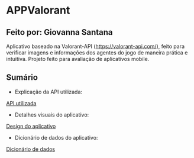 # APPValorant
## Feito por: Giovanna Santana

Aplicativo baseado na Valorant-API (https://valorant-api.com/), feito para verificar imagens e informações dos agentes do jogo de maneira prática e intuitiva. Projeto feito para avaliação de aplicativos mobile.

## Sumário

- Explicação da API utilizada:

[API utilizada](https://github.com/giovannasantt/APPValorant/wiki/API-utilizada) 

- Detalhes visuais do aplicativo:

[Design do aplicativo](https://github.com/giovannasantt/APPValorant/wiki/Descri%C3%A7%C3%A3o-do-aplicativo-(visual))

- Dicionário de dados do aplicativo:

[Dicionário de dados](https://github.com/giovannasantt/APPValorant/wiki/Dicion%C3%A1rio-de-Dados)



